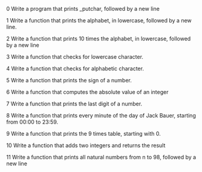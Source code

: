 0 Write a program that prints _putchar, followed by a new line

1 Write a function that prints the alphabet, in lowercase, followed by a new line.

2 Write a function that prints 10 times the alphabet, in lowercase, followed by a new line

3 Write a function that checks for lowercase character.

4 Write a function that checks for alphabetic character.

5 Write a function that prints the sign of a number.

6 Write a function that computes the absolute value of an integer

7 Write a function that prints the last digit of a number.

8 Write a function that prints every minute of the day of Jack Bauer, starting from 00:00 to 23:59.

9 Write a function that prints the 9 times table, starting with 0.

10 Write a function that adds two integers and returns the result

11 Write a function that prints all natural numbers from n to 98, followed by a new line
